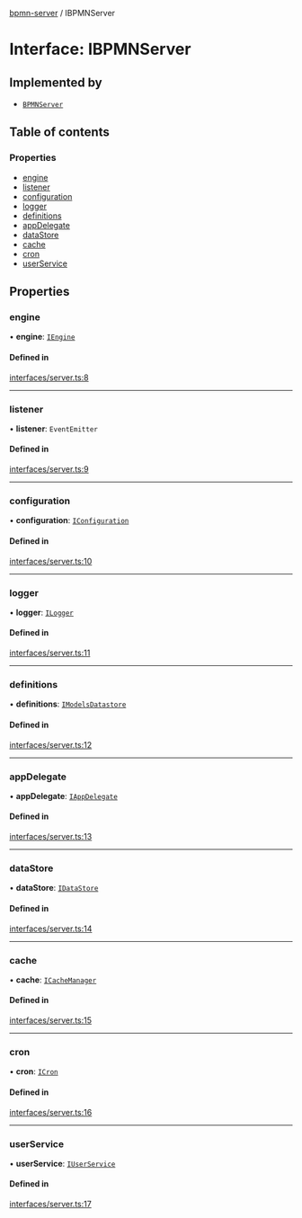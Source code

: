 [bpmn-server](../readme.md) / IBPMNServer

# Interface: IBPMNServer

## Implemented by

- [`BPMNServer`](../classes/BPMNServer.md)

## Table of contents

### Properties

- [engine](IBPMNServer.md#engine)
- [listener](IBPMNServer.md#listener)
- [configuration](IBPMNServer.md#configuration)
- [logger](IBPMNServer.md#logger)
- [definitions](IBPMNServer.md#definitions)
- [appDelegate](IBPMNServer.md#appdelegate)
- [dataStore](IBPMNServer.md#datastore)
- [cache](IBPMNServer.md#cache)
- [cron](IBPMNServer.md#cron)
- [userService](IBPMNServer.md#userservice)

## Properties

### engine

• **engine**: [`IEngine`](IEngine.md)

#### Defined in

[interfaces/server.ts:8](https://github.com/bpmnServer/bpmn-server/blob/6f144fc/src/interfaces/server.ts#L8)

___

### listener

• **listener**: `EventEmitter`

#### Defined in

[interfaces/server.ts:9](https://github.com/bpmnServer/bpmn-server/blob/6f144fc/src/interfaces/server.ts#L9)

___

### configuration

• **configuration**: [`IConfiguration`](IConfiguration.md)

#### Defined in

[interfaces/server.ts:10](https://github.com/bpmnServer/bpmn-server/blob/6f144fc/src/interfaces/server.ts#L10)

___

### logger

• **logger**: [`ILogger`](ILogger.md)

#### Defined in

[interfaces/server.ts:11](https://github.com/bpmnServer/bpmn-server/blob/6f144fc/src/interfaces/server.ts#L11)

___

### definitions

• **definitions**: [`IModelsDatastore`](IModelsDatastore.md)

#### Defined in

[interfaces/server.ts:12](https://github.com/bpmnServer/bpmn-server/blob/6f144fc/src/interfaces/server.ts#L12)

___

### appDelegate

• **appDelegate**: [`IAppDelegate`](IAppDelegate.md)

#### Defined in

[interfaces/server.ts:13](https://github.com/bpmnServer/bpmn-server/blob/6f144fc/src/interfaces/server.ts#L13)

___

### dataStore

• **dataStore**: [`IDataStore`](IDataStore.md)

#### Defined in

[interfaces/server.ts:14](https://github.com/bpmnServer/bpmn-server/blob/6f144fc/src/interfaces/server.ts#L14)

___

### cache

• **cache**: [`ICacheManager`](ICacheManager.md)

#### Defined in

[interfaces/server.ts:15](https://github.com/bpmnServer/bpmn-server/blob/6f144fc/src/interfaces/server.ts#L15)

___

### cron

• **cron**: [`ICron`](ICron.md)

#### Defined in

[interfaces/server.ts:16](https://github.com/bpmnServer/bpmn-server/blob/6f144fc/src/interfaces/server.ts#L16)

___

### userService

• **userService**: [`IUserService`](IUserService.md)

#### Defined in

[interfaces/server.ts:17](https://github.com/bpmnServer/bpmn-server/blob/6f144fc/src/interfaces/server.ts#L17)
